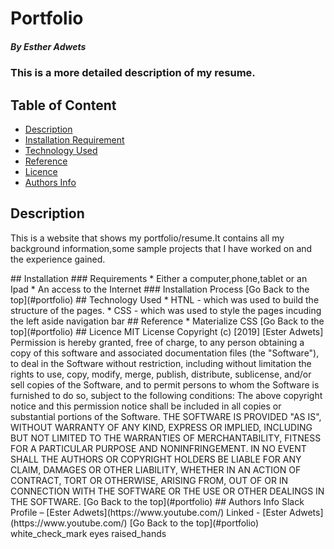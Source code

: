 # Portfolio
##### By Esther Adwets
### This is a  more detailed description of my resume.
## Table of Content
+ [Description](#description)
+ [Installation Requirement](#Installation)
+ [Technology Used](#technology-used)
+ [Reference](#reference)
+ [Licence](#licence)
+ [Authors Info](#author-Info)
## Description
<p>This is a website that shows my portfolio/resume.It contains all my background information,some sample projects that I have worked on and the experience gained.</p>
## Installation
### Requirements
* Either a computer,phone,tablet or an Ipad
* An access to the Internet
### Installation Process
[Go Back to the top](#portfolio)
## Technology Used
* HTNL - which was used to build the structure of the pages.
* CSS - which was used to style the pages incuding the left aside navigation bar
## Reference
* Materialize CSS
[Go Back to the top](#portfolio)
## Licence
MIT License
Copyright (c) [2019] [Ester Adwets]
Permission is hereby granted, free of charge, to any person obtaining a copy
of this software and associated documentation files (the "Software"), to deal
in the Software without restriction, including without limitation the rights
to use, copy, modify, merge, publish, distribute, sublicense, and/or sell
copies of the Software, and to permit persons to whom the Software is
furnished to do so, subject to the following conditions:
The above copyright notice and this permission notice shall be included in all
copies or substantial portions of the Software.
THE SOFTWARE IS PROVIDED "AS IS", WITHOUT WARRANTY OF ANY KIND, EXPRESS OR
IMPLIED, INCLUDING BUT NOT LIMITED TO THE WARRANTIES OF MERCHANTABILITY,
FITNESS FOR A PARTICULAR PURPOSE AND NONINFRINGEMENT. IN NO EVENT SHALL THE
AUTHORS OR COPYRIGHT HOLDERS BE LIABLE FOR ANY CLAIM, DAMAGES OR OTHER
LIABILITY, WHETHER IN AN ACTION OF CONTRACT, TORT OR OTHERWISE, ARISING FROM,
OUT OF OR IN CONNECTION WITH THE SOFTWARE OR THE USE OR OTHER DEALINGS IN THE
SOFTWARE.
[Go Back to the top](#portfolio)
## Authors Info
Slack Profile – [Ester Adwets](https://www.youtube.com/)
Linked - [Ester Adwets](https://www.youtube.com/)
[Go Back to the top](#portfolio)
white_check_mark
eyes
raised_hands





